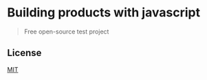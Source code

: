 # Building products with javascript

> Free open-source test project

## License

[MIT](https://opensource.org/licenses/mit-license)
